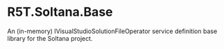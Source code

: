 # R5T.Soltana.Base
An (in-memory) IVisualStudioSolutionFileOperator service definition base library for the Soltana project.

